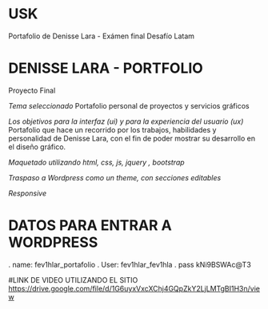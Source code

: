 # USK
Portafolio de Denisse Lara - Exámen final Desafío Latam

# DENISSE LARA - PORTFOLIO
Proyecto Final

*Tema seleccionado* Portafolio personal de proyectos y servicios gráficos

*Los objetivos para la interfaz (ui) y para la experiencia del usuario (ux)*
Portafolio que hace un recorrido por los trabajos, habilidades y personalidad de
Denisse Lara, con el fin de poder mostrar su desarrollo en el diseño gráfico.

*Maquetado utilizando html, css, js, jquery , bootstrap*

*Traspaso a Wordpress como un theme, con secciones editables*

*Responsive*


# DATOS PARA ENTRAR A WORDPRESS
. name: fev1hlar_portafolio
. User: fev1hlar_fev1hla
. pass kNi9BSWAc@T3

#LINK DE VIDEO UTILIZANDO EL SITIO
https://drive.google.com/file/d/1G6uyxVxcXChj4GQpZkY2LjLMTgBI1H3n/view
